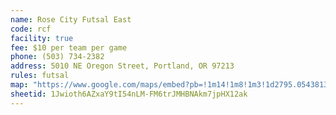 ```yaml
---
name: Rose City Futsal East
code: rcf
facility: true
fee: $10 per team per game
phone: (503) 734-2382
address: 5010 NE Oregon Street, Portland, OR 97213
rules: futsal
map: "https://www.google.com/maps/embed?pb=!1m14!1m8!1m3!1d2795.05438137453!2d-122.61153999999999!3d45.529111199999996!3m2!1i1024!2i768!4f13.1!3m3!1m2!1s0x0%3A0x882941ce8abf5b99!2sRose+City+Futsal!5e0!3m2!1sen!2sus!4v1392337454630"
sheetid: 1Jwioth6AZxaY9tI54nLM-FM6trJMHBNAkm7jpHX12ak
---
```

